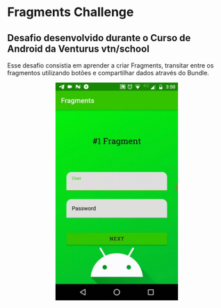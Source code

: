 # Fragments Challenge
## Desafio desenvolvido durante o Curso de Android da Venturus vtn/school

Esse desafio consistia em aprender a criar Fragments, transitar entre os fragmentos utilizando botões e compartilhar dados através do Bundle.


<p align="center">
<img src="https://github.com/abressam/FragmentsChallenge/blob/main/fragmentsVideo.gif" height="500"/>
</p>
